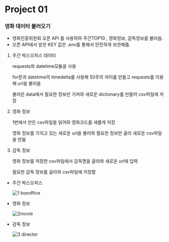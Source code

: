 # Project 01

### 영화 데이터 불러오기 

* 영화진흥위원회 오픈 API 를 사용하여 주간TOP10 , 영화정보, 감독정보를 불러옴.
* 오픈 API에서 받은 KEY 값은 .env를 통해서 안전하게 보관해줌.

1. 주간 박스오피스 데이터

   requests와 datetime모듈을 사용

   for문과 datetime의 timedelta를 사용해 50주의 차이를 만들고 requests를 이용해 url을 불러옴

   불러온 data에서 필요한 정보만 가져와 새로운 dictionary를 만들어 csv파일에 저장

2. 영화 정보

   1번에서 만든 csv파일을 읽어와 영화코드를 새롭게 저장

   영화 정보를 가지고 있는 새로운 url을 불러와 필요한 정보만 골라 새로운 csv파일을 만듦

3. 감독 정보

   영화 정보를 저장한 csv파일에서 감독명을 골라와 새로운 url에 입력

   필요한 감독 정보를 골라와 csv파일에 저장함

* 주간 박스오피스

  ![1 boxoffice](https://user-images.githubusercontent.com/52534963/61600314-fb0db080-ac6a-11e9-8303-92f63b47dd28.PNG)

* 영화 정보

  ![2movie](https://user-images.githubusercontent.com/52534963/61600332-1678bb80-ac6b-11e9-97d1-7c44e77f5788.jpg)

* 감독 정보

  ![3 director](https://user-images.githubusercontent.com/52534963/61600354-2c867c00-ac6b-11e9-9399-29403232ac00.PNG)

